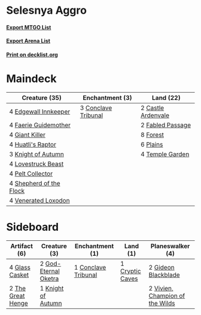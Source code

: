 # Selesnya Aggro

#### [Export MTGO List](../collection/Selesnya%20Aggro/Selesnya%20Aggro.txt)
#### [Export Arena List](../collection/Selesnya%20Aggro/Selesnya%20Aggro_arena.txt)
#### [Print on decklist.org](http://decklist.org/?deckmain=2%09Castle%20Ardenvale%0A3%09Conclave%20Tribunal%0A4%09Edgewall%20Innkeeper%0A2%09Fabled%20Passage%0A4%09Faerie%20Guidemother%0A8%09Forest%0A4%09Giant%20Killer%0A4%09Huatli's%20Raptor%0A3%09Knight%20of%20Autumn%0A4%09Lovestruck%20Beast%0A4%09Pelt%20Collector%0A6%09Plains%0A4%09Shepherd%20of%20the%20Flock%0A4%09Temple%20Garden%0A4%09Venerated%20Loxodon&deckside=1%09Conclave%20Tribunal%0A1%09Cryptic%20Caves%0A2%09Gideon%20Blackblade%0A4%09Glass%20Casket%0A2%09God-Eternal%20Oketra%0A1%09Knight%20of%20Autumn%0A2%09The%20Great%20Henge%0A2%09Vivien,%20Champion%20of%20the%20Wilds)
# Maindeck

|                                          Creature (35)                                           |                                       Enchantment (3)                                        |                                          Land (22)                                          |
|--------------------------------------------------------------------------------------------------|----------------------------------------------------------------------------------------------|---------------------------------------------------------------------------------------------|
|4 [Edgewall Innkeeper](http://gatherer.wizards.com/Pages/Card/Details.aspx?multiverseid=473113)   |3 [Conclave Tribunal](http://gatherer.wizards.com/Pages/Card/Details.aspx?multiverseid=452756)|2 [Castle Ardenvale](http://gatherer.wizards.com/Pages/Card/Details.aspx?multiverseid=473200)|
|4 [Faerie Guidemother](http://gatherer.wizards.com/Pages/Card/Details.aspx?multiverseid=472973)   |                                                                                              |2 [Fabled Passage](http://gatherer.wizards.com/Pages/Card/Details.aspx?multiverseid=473206)  |
|4 [Giant Killer](http://gatherer.wizards.com/Pages/Card/Details.aspx?multiverseid=472976)         |                                                                                              |8 [Forest](http://gatherer.wizards.com/Pages/Card/Details.aspx?multiverseid=439860)          |
|4 [Huatli's Raptor](http://gatherer.wizards.com/Pages/Card/Details.aspx?multiverseid=461127)      |                                                                                              |6 [Plains](http://gatherer.wizards.com/Pages/Card/Details.aspx?multiverseid=439856)          |
|3 [Knight of Autumn](http://gatherer.wizards.com/Pages/Card/Details.aspx?multiverseid=452933)     |                                                                                              |4 [Temple Garden](http://gatherer.wizards.com/Pages/Card/Details.aspx?multiverseid=405112)   |
|4 [Lovestruck Beast](http://gatherer.wizards.com/Pages/Card/Details.aspx?multiverseid=473127)     |                                                                                              |                                                                                             |
|4 [Pelt Collector](http://gatherer.wizards.com/Pages/Card/Details.aspx?multiverseid=452891)       |                                                                                              |                                                                                             |
|4 [Shepherd of the Flock](http://gatherer.wizards.com/Pages/Card/Details.aspx?multiverseid=472990)|                                                                                              |                                                                                             |
|4 [Venerated Loxodon](http://gatherer.wizards.com/Pages/Card/Details.aspx?multiverseid=452780)    |                                                                                              |                                                                                             |


# Sideboard

|                                        Artifact (6)                                        |                                         Creature (3)                                          |                                       Enchantment (1)                                        |                                         Land (1)                                         |                                             Planeswalker (4)                                             |
|--------------------------------------------------------------------------------------------|-----------------------------------------------------------------------------------------------|----------------------------------------------------------------------------------------------|------------------------------------------------------------------------------------------|----------------------------------------------------------------------------------------------------------|
|4 [Glass Casket](http://gatherer.wizards.com/Pages/Card/Details.aspx?multiverseid=472977)   |2 [God-Eternal Oketra](http://gatherer.wizards.com/Pages/Card/Details.aspx?multiverseid=460943)|1 [Conclave Tribunal](http://gatherer.wizards.com/Pages/Card/Details.aspx?multiverseid=452756)|1 [Cryptic Caves](http://gatherer.wizards.com/Pages/Card/Details.aspx?multiverseid=466998)|2 [Gideon Blackblade](http://gatherer.wizards.com/Pages/Card/Details.aspx?multiverseid=463943)            |
|2 [The Great Henge](http://gatherer.wizards.com/Pages/Card/Details.aspx?multiverseid=473123)|1 [Knight of Autumn](http://gatherer.wizards.com/Pages/Card/Details.aspx?multiverseid=452933)  |                                                                                              |                                                                                          |2 [Vivien, Champion of the Wilds](http://gatherer.wizards.com/Pages/Card/Details.aspx?multiverseid=461107)|

